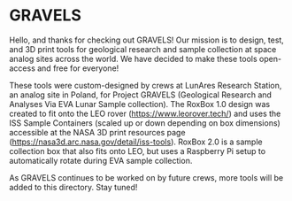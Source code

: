 # GRAVELS
Hello, and thanks for checking out GRAVELS! Our mission is to design, test, and 3D print tools for geological research and sample collection at space analog sites across the world. We have decided to make these tools open-access and free for everyone!

These tools were custom-designed by crews at LunAres Research Station, an analog site in Poland, for Project GRAVELS (Geological Research and Analyses Via EVA Lunar Sample collection). The RoxBox 1.0 design was created to fit onto the LEO rover (https://www.leorover.tech/) and uses the ISS Sample Containers (scaled up or down depending on box dimensions) accessible at the NASA 3D print resources page (https://nasa3d.arc.nasa.gov/detail/iss-tools). RoxBox 2.0 is a sample collection box that also fits onto LEO, but uses a Raspberry Pi setup to automatically rotate during EVA sample collection. 

As GRAVELS continues to be worked on by future crews, more tools will be added to this directory. Stay tuned!
